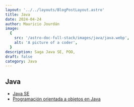 ```yaml
---
layout: '../../layouts/BlogPostLayout.astro'
title: Java
date: 2024-04-24
author: Mauricio Jourdán
image:
  {
    src: '/astro-doc-full-stack/images/java/java.webp',
    alt: 'A picture of a coder',
  }
description: Saga Java SE, POO,
draft: false
category: Java
---
```


## Java

- [Java SE](/astro-doc-full-stack/blog/java/javaSE)
- [Programación orientada a objetos en Java](/astro-doc-full-stack/blog/java/POO)
